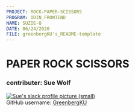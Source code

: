 ```yaml
---
PROJECT: ROCK-PAPER-SCISSORS
PROGRAM: ODIN_FRONTEND
NAME: SUZIE-Q
DATE: 06/24/2020
FILE: greenbergKU's_README-template
---
```


# PAPER ROCK SCISSORS

### contributer: **Sue Wolf**   
[![Sue's slack profile picture (small)](https://ca.slack-edge.com/T029P2S9M-UTPTTDE84-13b671276cf8-72)](https://github.com/GreenbergKU "GreenbergKU's GitHub profile")  
GitHub username: [GreenbergKU](https://github.com/GreenbergKU) 
